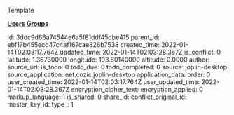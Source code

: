Template

**<ins>Users</ins>**
**<ins>Groups</ins>**

id: 3ddc9d66a74544e6a5f81ddf45dbe415
parent_id: ebf17b455ecd47c4af167cae826b7538
created_time: 2022-01-14T02:03:17.764Z
updated_time: 2022-01-14T02:03:28.367Z
is_conflict: 0
latitude: 1.36730000
longitude: 103.80140000
altitude: 0.0000
author: 
source_url: 
is_todo: 0
todo_due: 0
todo_completed: 0
source: joplin-desktop
source_application: net.cozic.joplin-desktop
application_data: 
order: 0
user_created_time: 2022-01-14T02:03:17.764Z
user_updated_time: 2022-01-14T02:03:28.367Z
encryption_cipher_text: 
encryption_applied: 0
markup_language: 1
is_shared: 0
share_id: 
conflict_original_id: 
master_key_id: 
type_: 1